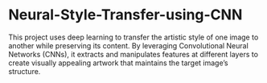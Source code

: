# Neural-Style-Transfer-using-CNN
This project uses deep learning to transfer the artistic style of one image to another while preserving its content. By leveraging Convolutional Neural Networks (CNNs), it extracts and manipulates features at different layers to create visually appealing artwork that maintains the target image’s structure.
